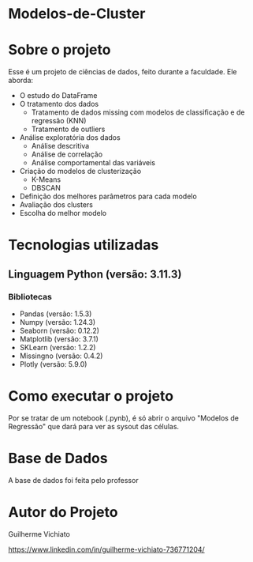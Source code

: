 # Modelos-de-Cluster

# Sobre o projeto

Esse é um projeto de ciências de dados, feito durante a faculdade. Ele aborda:
- O estudo do DataFrame
- O tratamento dos dados
  -  Tratamento de dados missing com modelos de classificação e de regressão (KNN)
  -  Tratamento de outliers
- Análise exploratória dos dados 
  - Análise descritiva 
  - Análise de correlação
  - Análise comportamental das variáveis
- Criação do modelos de clusterização
  - K-Means
  - DBSCAN
- Definição dos melhores parâmetros para cada modelo 
- Avaliação dos clusters
- Escolha do melhor modelo

# Tecnologias utilizadas
## Linguagem Python (versão: 3.11.3)
### Bibliotecas
- Pandas (versão: 1.5.3)
- Numpy (versão: 1.24.3)
- Seaborn (versão: 0.12.2)
- Matplotlib (versão: 3.7.1)
- SKLearn (versão: 1.2.2)
- Missingno (versão: 0.4.2)
- Plotly (versão: 5.9.0)

# Como executar o projeto

Por se tratar de um notebook (.pynb), é só abrir o arquivo "Modelos de Regressão" que dará para ver as sysout das células.

# Base de Dados

A base de dados foi feita pelo professor

# Autor do Projeto

Guilherme Vichiato

https://www.linkedin.com/in/guilherme-vichiato-736771204/

